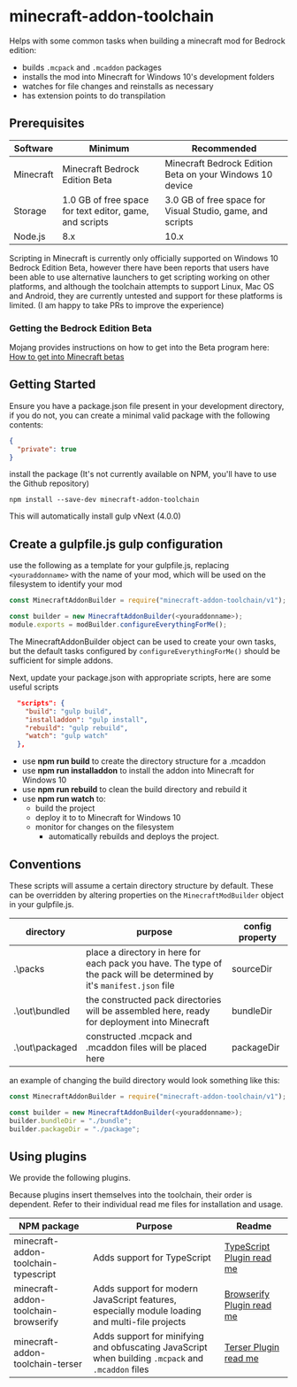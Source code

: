 # minecraft-addon-toolchain

Helps with some common tasks when building a minecraft mod for Bedrock edition:

- builds `.mcpack` and `.mcaddon` packages
- installs the mod into Minecraft for Windows 10's development folders
- watches for file changes and reinstalls as necessary
- has extension points to do transpilation

## Prerequisites

| Software  | Minimum                                                 | Recommended                                               |
| --------- | ------------------------------------------------------- | --------------------------------------------------------- |
| Minecraft | Minecraft Bedrock Edition Beta                          | Minecraft Bedrock Edition Beta on your Windows 10 device  |
| Storage   | 1.0 GB of free space for text editor, game, and scripts | 3.0 GB of free space for Visual Studio, game, and scripts |
| Node.js   | 8.x                                                     | 10.x                                                      |

Scripting in Minecraft is currently only officially supported on Windows 10 Bedrock Edition Beta, however there have been reports that users have been able to use alternative launchers to get scripting working on other platforms, and although the toolchain attempts to support Linux, Mac OS and Android, they are currently untested and support for these platforms is limited. (I am happy to take PRs to improve the experience)

### Getting the Bedrock Edition Beta

Mojang provides instructions on how to get into the Beta program here: [How to get into Minecraft betas](https://minecraft.net/en-us/article/how-get-minecraft-betas)

## Getting Started

Ensure you have a package.json file present in your development directory, if you do not, you can create a minimal valid package with the following contents:

```json
{
  "private": true
}
```

install the package (It's not currently available on NPM, you'll have to use the Github repository)

```
npm install --save-dev minecraft-addon-toolchain
```

This will automatically install gulp vNext (4.0.0)

## Create a gulpfile.js gulp configuration

use the following as a template for your gulpfile.js, replacing `<youraddonname>` with the name of your mod, which will be used on the filesystem to identify your mod

```javascript
const MinecraftAddonBuilder = require("minecraft-addon-toolchain/v1");

const builder = new MinecraftAddonBuilder(<youraddonname>);
module.exports = modBuilder.configureEverythingForMe();
```

The MinecraftAddonBuilder object can be used to create your own tasks, but the default tasks configured by `configureEverythingForMe()` should be sufficient for simple addons.

Next, update your package.json with appropriate scripts, here are some useful scripts

```json
  "scripts": {
    "build": "gulp build",
    "installaddon": "gulp install",
    "rebuild": "gulp rebuild",
    "watch": "gulp watch"
  },
```

- use **npm run build** to create the directory structure for a .mcaddon
- use **npm run installaddon** to install the addon into Minecraft for Windows 10
- use **npm run rebuild** to clean the build directory and rebuild it
- use **npm run watch** to:
  - build the project
  - deploy it to to Minecraft for Windows 10
  - monitor for changes on the filesystem
    - automatically rebuilds and deploys the project.

## Conventions

These scripts will assume a certain directory structure by default. These can be overridden by altering properties on the `MinecraftModBuilder` object in your gulpfile.js.

| directory      | purpose                                                                                                                | config property |
| -------------- | ---------------------------------------------------------------------------------------------------------------------- | --------------- |
| .\packs        | place a directory in here for each pack you have. The type of the pack will be determined by it's `manifest.json` file | sourceDir       |
| .\out\bundled  | the constructed pack directories will be assembled here, ready for deployment into Minecraft                           | bundleDir       |
| .\out\packaged | constructed .mcpack and .mcaddon files will be placed here                                                             | packageDir      |

an example of changing the build directory would look something like this:

```javascript
const MinecraftAddonBuilder = require("minecraft-addon-toolchain/v1");

const builder = new MinecraftAddonBuilder(<youraddonname>);
builder.bundleDir = "./bundle";
builder.packageDir = "./package";
```

## Using plugins

We provide the following plugins.

Because plugins insert themselves into the toolchain, their order is dependent. Refer to their individual read me files for installation and usage.

| NPM package                          | Purpose                                                                                            | Readme                                                                                                                                                              |
| ------------------------------------ | -------------------------------------------------------------------------------------------------- | ------------------------------------------------------------------------------------------------------------------------------------------------------------------- |
| minecraft-addon-toolchain-typescript | Adds support for TypeScript                                                                        | [TypeScript Plugin read me](https://github.com/minecraft-addon-tools/minecraft-addon-toolchain/blob/master/packages/minecraft-addon-toolchain-typescript/README.md) |
| minecraft-addon-toolchain-browserify | Adds support for modern JavaScript features, especially module loading and multi-file projects     | [Browserify Plugin read me](https://github.com/minecraft-addon-tools/minecraft-addon-toolchain/blob/master/packages/minecraft-addon-toolchain-browserify/README.md) |
| minecraft-addon-toolchain-terser     | Adds support for minifying and obfuscating JavaScript when building `.mcpack` and `.mcaddon` files | [Terser Plugin read me](https://github.com/minecraft-addon-tools/minecraft-addon-toolchain/blob/master/packages/minecraft-addon-toolchain-terser/README.md)         |
